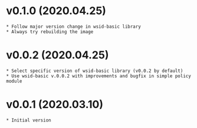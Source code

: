 # v0.1.0 (2020.04.25)
    * Follow major version change in wsid-basic library
    * Always try rebuilding the image
# v0.0.2 (2020.04.25)
    * Select specific version of wsid-basic library (v0.0.2 by default)
    * Use wsid-basic v.0.0.2 with improvements and bugfix in simple policy module
# v0.0.1 (2020.03.10)
    * Initial version

